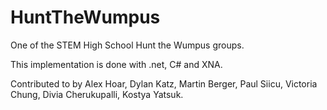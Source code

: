 HuntTheWumpus
=============

One of the STEM High School Hunt the Wumpus groups.

This implementation is done with .net, C# and XNA.

Contributed to by Alex Hoar, Dylan Katz, Martin Berger, Paul Siicu, Victoria Chung, Divia Cherukupalli, Kostya Yatsuk.

